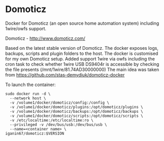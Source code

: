 # Domoticz
Docker for Domoticz (an open source home automation system) including 1wire/owfs support.

Domoticz - http://www.domoticz.com/

Based on the latest stable version of Domoticz. The docker exposes logs, backups, scripts and plugin folders to the host. The docker is customised for my own Domoticz setup.
Added support 1wire via owfs including the cron task to check whether 1wire USB DS9404r is accessible by checking the file presents (/mnt/1wire/81.74AD30000000) 
The main idea was taken from https://github.com/stas-demydiuk/domoticz-docker

To launch the container:
```
sudo docker run -d \
  --network host \
  -v /volume1/docker/domoticz/config:/config \
  -v /volume1/docker/domoticz/plugins:/opt/domoticz/plugins \
  -v /volume1/docker/domoticz/backups:/opt/domoticz/backups \
  -v /volume1/docker/domoticz/scripts:/opt/domoticz/scripts \
  -v /etc/localtime:/etc/localtime:ro \
  --privileged -v /dev/bus/usb:/dev/bus/usb \ 
  --name=<container name> \ 
iganin67/domoticz:$VERSION
```
